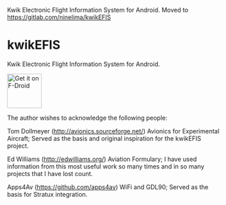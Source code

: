 Kwik Electronic Flight Information System for Android. Moved to https://gitlab.com/ninelima/kwikEFIS

# kwikEFIS
Kwik Electronic Flight Information System for Android.

<a href="https://f-droid.org/repository/browse/?fdid=player.efis.pfd" target="_blank">
<img src="https://f-droid.org/badge/get-it-on.png" alt="Get it on F-Droid" height="80"/></a>

The author wishes to acknowledge the following people:

Tom Dollmeyer  	(http://avionics.sourceforge.net/)
Avionics for Experimental Aircraft; Served as the basis and original inspiration 
for the kwikEFIS project.

Ed Williams 	(http://edwilliams.org/)
Aviation Formulary; I have used information from this most useful work so many times 
and in so many projects that I have lost count.

Apps4Av     (https://github.com/apps4av)
WiFi and GDL90; Served as the basis for Stratux integration.
